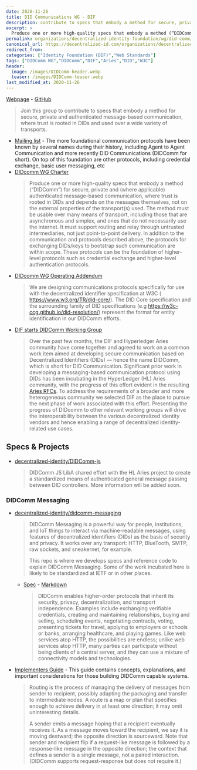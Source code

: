```yaml
---
date: 2020-11-26
title: DID Communications WG - DIF 
description: contribute to specs that embody a method for secure, private and authenticated message-based communication, where trust is rooted in DIDs and used over a wide variety of transports.
excerpt: >
  Produce one or more high-quality specs that embody a method (“DIDComm”) for secure, private and (where applicable) authenticated message-based communication, where trust is rooted in DIDs and depends on the messages themselves, not on the external properties of the transport(s) used. The method must be usable over many means of transport, including those that are asynchronous and simplex, and ones that do not necessarily use the internet. It must support routing and relay through untrusted intermediaries, not just point-to-point delivery. In addition to the communication and protocols described above, the protocols for exchanging DIDs/keys to bootstrap such communication are within scope. These protocols can be the foundation of higher-level protocols such as credential exchange and higher-level authentication protocols.
permalink: organizations/decentralized-identity-foundation/wg/did-comm/
canonical_url: https://decentralized-id.com/organizations/decentralized-identity-foundation/wg/did-comm/
redirect_from: 
categories: ["Identity Foundation (DIF)","Web Standards"]
tags: ["DIDComm WG","DIDComm","DIF","Aries","DID","W3C"]
header:
  image: /images/DIDComm-header.webp
  teaser: /images/DIDComm-teaser.webp
last_modified_at: 2020-11-26
---
```


[Webpage](https://identity.foundation/working-groups/did-comm.html) - [GitHub](https://github.com/decentralized-identity/didcomm-messaging/)

> Join this group to contribute to specs that embody a method for secure, private and authenticated message-based communication, where trust is rooted in DIDs and used over a wide variety of transports.

* [Mailing list](https://dif.groups.io/g/didcomm-wg) - The more foundational communication protocols have been known by several names during their history, including Agent to Agent Communication and more recently DID Communications (DIDComm for short). On top of this foundation are other protocols, including credential exchange, basic user messaging, etc
* [DIDcomm WG Charter](https://github.com/decentralized-identity/org/blob/master/Org%20documents/WG%20documents/DIF_DIDcomm_WG_Charter_v1.pdf)
  > Produce one or more high-quality specs that embody a method (“DIDComm”) for secure, private and (where applicable) authenticated message-based communication, where trust is rooted in DIDs and depends on the messages themselves, not on the external properties of the transport(s) used. The method must be usable over many means of transport, including those that are asynchronous and simplex, and ones that do not necessarily use the internet. It must support routing and relay through untrusted intermediaries, not just point-to-point delivery. In addition to the communication and protocols described above, the protocols for exchanging DIDs/keys to bootstrap such communication are within scope. These protocols can be the foundation of higher-level protocols such as credential exchange and higher-level authentication protocols.
* [DIDcomm WG Operating Addendum](https://github.com/decentralized-identity/org/blob/master/Org%20documents/WG%20documents/DIF_DIDcomm_WG_Operating_Addendum_v1.pdf)
  > We are designing communications protocols specifically for use with the decentralized identifier specification at W3C (​https://www.w3.org/TR/did-core/​).  The DID Core specification and the surrounding family of DID specifications (e.g ​https://w3c-ccg.github.io/did-resolution/​) represent the format for entity identification in our DIDComm efforts.
* [DIF starts DIDComm Working Group](https://medium.com/decentralized-identity/dif-starts-didcomm-working-group-9c114d9308dc)
  > Over the past few months, the DIF and Hyperledger Aries community have come together and agreed to work on a common work item aimed at developing secure communication based on Decentralized Identifiers (DIDs) — hence the name DIDComm, which is short for DID Communication. Significant prior work in developing a messaging-based communication protocol using DIDs has been incubating in the HyperLedger (HL) Aries community, with the progress of this effort evident in the resulting [Aries RFCs](https://github.com/hyperledger/aries-rfcs). To address the requirements of a broader and more heterogeneous community we selected DIF as the place to pursue the next phase of work associated with this effort. Presenting the progress of DIDcomm to other relevant working groups will drive the interoperability between the various decentralized identity vendors and hence enabling a range of decentralized identity-related use cases.

## Specs & Projects

* [decentralized-identity/DIDComm-js](https://github.com/decentralized-identity/DIDComm-js)
  > DIDComm JS LibA shared effort with the HL Aries project to create a standardized means of authenticated general message passing between DID controllers. More information will be added soon.

### DIDComm Messaging

* [decentralized-identity/didcomm-messaging](https://github.com/decentralized-identity/didcomm-messaging)
  > DIDComm Messaging is a powerful way for people, institutions, and IoT things to interact via machine-readable messages, using features of decentralized identifiers (DIDs) as the basis of security and privacy. It works over any transport: HTTP, BlueTooth, SMTP, raw sockets, and sneakernet, for example.
  > 
  > This repo is where we develops specs and reference code to explain DIDComm Messaging. Some of the work incubated here is likely to be standardized at IETF or in other places.
  * [Spec](https://identity.foundation/didcomm-messaging/spec/) - [Markdown](https://github.com/decentralized-identity/didcomm-messaging/blob/master/spec.md)
    > DIDComm enables higher-order protocols that inherit its security, privacy, decentralization, and transport independence. Examples include exchanging verifiable credentials, creating and maintaining relationships, buying and selling, scheduling events, negotiating contracts, voting, presenting tickets for travel, applying to employers or schools or banks, arranging healthcare, and playing games. Like web services atop HTTP, the possibilities are endless; unlike web services atop HTTP, many parties can participate without being clients of a central server, and they can use a mixture of connectivity models and technologies.
* [Implementers Guide](https://identity.foundation/didcomm-messaging/guide/) - This guide contains concepts, explanations, and important considerations for those building DIDComm capable systems.
  > Routing is the process of managing the delivery of messages from sender to recipient, possibly adapting the packaging and transfer to intermediate nodes. A route is a map or plan that specifies enough to achieve delivery in at least one direction; it may omit uninteresting details.
  > 
  > A sender emits a message hoping that a recipient eventually receives it. As a message moves toward the recipient, we say it is moving destward; the opposite direction is sourceward. Note that sender and recipient flip if a request-like message is followed by a response-like message in the opposite direction; the context that defines a sender is a single message, not a paired interaction. (DIDComm supports request-response but does not require it.)
